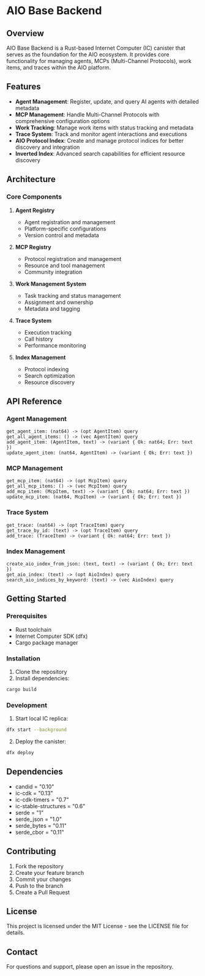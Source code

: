 # AIO Base Backend

## Overview
AIO Base Backend is a Rust-based Internet Computer (IC) canister that serves as the foundation for the AIO ecosystem. It provides core functionality for managing agents, MCPs (Multi-Channel Protocols), work items, and traces within the AIO platform.

## Features
- **Agent Management**: Register, update, and query AI agents with detailed metadata
- **MCP Management**: Handle Multi-Channel Protocols with comprehensive configuration options
- **Work Tracking**: Manage work items with status tracking and metadata
- **Trace System**: Track and monitor agent interactions and executions
- **AIO Protocol Index**: Create and manage protocol indices for better discovery and integration
- **Inverted Index**: Advanced search capabilities for efficient resource discovery

## Architecture

### Core Components
1. **Agent Registry**
   - Agent registration and management
   - Platform-specific configurations
   - Version control and metadata

2. **MCP Registry**
   - Protocol registration and management
   - Resource and tool management
   - Community integration

3. **Work Management System**
   - Task tracking and status management
   - Assignment and ownership
   - Metadata and tagging

4. **Trace System**
   - Execution tracking
   - Call history
   - Performance monitoring

5. **Index Management**
   - Protocol indexing
   - Search optimization
   - Resource discovery

## API Reference

### Agent Management
```candid
get_agent_item: (nat64) -> (opt AgentItem) query
get_all_agent_items: () -> (vec AgentItem) query
add_agent_item: (AgentItem, text) -> (variant { Ok: nat64; Err: text })
update_agent_item: (nat64, AgentItem) -> (variant { Ok; Err: text })
```

### MCP Management
```candid
get_mcp_item: (nat64) -> (opt McpItem) query
get_all_mcp_items: () -> (vec McpItem) query
add_mcp_item: (McpItem, text) -> (variant { Ok: nat64; Err: text })
update_mcp_item: (nat64, McpItem) -> (variant { Ok; Err: text })
```

### Trace System
```candid
get_trace: (nat64) -> (opt TraceItem) query
get_trace_by_id: (text) -> (opt TraceItem) query
add_trace: (TraceItem) -> (variant { Ok: nat64; Err: text })
```

### Index Management
```candid
create_aio_index_from_json: (text, text) -> (variant { Ok; Err: text })
get_aio_index: (text) -> (opt AioIndex) query
search_aio_indices_by_keyword: (text) -> (vec AioIndex) query
```

## Getting Started

### Prerequisites
- Rust toolchain
- Internet Computer SDK (dfx)
- Cargo package manager

### Installation
1. Clone the repository
2. Install dependencies:
```bash
cargo build
```

### Development
1. Start local IC replica:
```bash
dfx start --background
```

2. Deploy the canister:
```bash
dfx deploy
```

## Dependencies
- candid = "0.10"
- ic-cdk = "0.13"
- ic-cdk-timers = "0.7"
- ic-stable-structures = "0.6"
- serde = "1"
- serde_json = "1.0"
- serde_bytes = "0.11"
- serde_cbor = "0.11"

## Contributing
1. Fork the repository
2. Create your feature branch
3. Commit your changes
4. Push to the branch
5. Create a Pull Request

## License
This project is licensed under the MIT License - see the LICENSE file for details.

## Contact
For questions and support, please open an issue in the repository.
